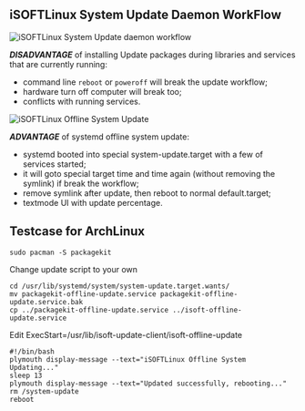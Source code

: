 ## iSOFTLinux System Update Daemon WorkFlow

![iSOFTLinux System Update daemon workflow](https://raw.github.com/isoft-linux/isoft-update-client/master/daemon/flow1.png)

***DISADVANTAGE*** of installing Update packages during libraries and services that are currently running:

* command line ```reboot``` or ```poweroff``` will break the update workflow;
* hardware turn off computer will break too;
* conflicts with running services.

![iSOFTLinux Offline System Update](https://raw.github.com/isoft-linux/isoft-update-client/master/daemon/flow2.png)

***ADVANTAGE*** of systemd offline system update:
* systemd booted into special system-update.target with a few of services started;
* it will goto special target time and time again (without removing the symlink) if break the workflow;
* remove symlink after update, then reboot to normal default.target;
* textmode UI with update percentage.

## Testcase for ArchLinux

```
sudo pacman -S packagekit
```

Change update script to your own
```
cd /usr/lib/systemd/system/system-update.target.wants/
mv packagekit-offline-update.service packagekit-offline-update.service.bak
cp ../packagekit-offline-update.service ../isoft-offline-update.service
```

Edit ExecStart=/usr/lib/isoft-update-client/isoft-offline-update

```
#!/bin/bash 
plymouth display-message --text="iSOFTLinux Offline System Updating..."
sleep 13
plymouth display-message --text="Updated successfully, rebooting..."
rm /system-update
reboot
```
